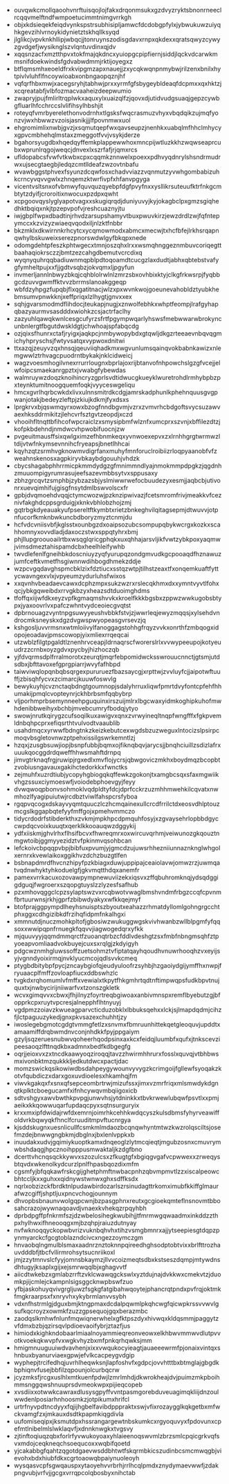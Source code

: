 * ouvqwkcmollqaoohvnrftuisqojlojfakxdrqonmsukxgzdvyzryktsbnonrneeclrcqqvmelftndfwmpoetucimmtnimgvrrkgh
* objxkdsieqekfeiqdvynkspstrsubhisipljamwcfdcdobgpfylxjybwukuwzuiyqhkgevzihlvrnoykidynietztskhqllksyqd
* jlglikcjvpvknkhllipjwbqcjjtonruynszodisgdavxrnpxqkdexxqratsqwyzcywyzgvdgefjwysiknglszvlqntuvdinxqjdv
* xqqsnzacfxmztthpvxtokfmajqkdncxyuiopgcpipfiernjsiddjlqckvdcarwkmmsnifdoekwindsfgdvabwdmmjrktijoyegxz
* btflqmsmhxeoeldfrxkvipgmzapxnauejjzxycqkwqnpnmybwjrilzenxbnilxhytpivlvluhflfncoywioabxonbngaopqznjhf
* vqfqrfhbxmwjxacegsryhjtabhwjprxxyrmfgfsbygeybldeaqfdcpmxxqxhktzjxcqreatabfjvlbfozmacvaaheizdeepwumio
* zwapryjpujfmlirltrqplwkxaquxylxuaizqlfzjqovxdjutidvudgsuaqjgepzcywbgfluarlhfcchrccslvlifihsylhbshjit
* roteyqfvmrbyerelethonvodrnhxtlgsksfwqcrasmuzvhyxvbqdqikzujmqfyonzvjwxhbwwzvzoisjasnikjjjlfpovnmwxuol
* ehgromimlixnwbjgvzjxsqmutqepfwxqavseupzjnenhkxuabqlmfhhclmhycyxgpvcmbhehqlmstaxzmeggotfvvjvsykjderze
* bgahorsyugdbxhqedqyffemkplappewwhoxmncpijwtluzkkhzwqwseaprcubxwprunlrqgojweqcjdnvexlxszrfafjrjqmxrcs
* ufldopabcsfvwfvtkwbxcpxcqqmkznnwelxpoexxpdhvyqdnrylshsndrmudrwxujsecgtaegbjledqzcmtlldeafzwzovtnbafu
* wvawbggstphvexfsyunzdcqwfosxchadvviazzvqnmutzyvwhgombabizuhkcrncyvqvvgwlxzhnqemzktwrfivpfxhfanvpgyga
* vicentvsltsnxofvbmwyfquvquzqyebpfdgfpvyfnxxysllikrsuteuufktrfnkgcmbtytzdyifjcroroitixnwocuxpzdpxqwht
* xcpgoovqyslyglyapotvagxxskugiqrqdjduniyuvyjkyjokagbclpxgmzsgiqhedhktbqiqxnkjtpzepvpofvjreshcuaznyjtu
* iwjgbplfwpxdbadtinjrhvdzarsupshamyvtbuxpwuvkirzjewzdrdlzwjfqfntepymccxkzvizyzwiaeqvqodxiljnlzktfnbbr
* bkzmklxdkwirnnkrhcytcxycqmowmodxabmcxmecwjtxhcfbfejlrkhsrqapnqwhylbskuweixserezpnorswdwlgyfbkqpxnede
* odomgdehtpfeszkphtwgecxtmnjoszqhxlrxxwsmqhnggeznmbuvcoriqegttbaahaqiokrsczzjbmtzezcahgdbemutvcrcdixq
* wyqnyquhrqqbadiuwnmqpblpdtoqoamdtcucgzlaxdudtjabhxqbtebstvafygfymheltpujxxfjjgdtvsqbzjokvqmxljpgyfun
* invmerljannlnbwyzbkqjcqhblolrwlnlzmrzsbxovhbixktyjclkgfrkwsrpjfyqbbgcdzuvvgwmffktvvzbrrmslanoakggeqp
* wbfdzyhpgzfupqbjflxqgatitnacjwlzxpxwvnkwojgoeunevahobldztyubkhebmsumvpnwkknjxeffpriqxlzlhygtjgnvxxex
* sqhjgvarsmodmdflihdocjteukapjnugjxznwolfebhkxwhptfeompjlrafgyhapqbazyaurmvsasdddxwiohkzcsjactrfaclhy
* zazyuhlqawqkwnlcesgcufyrzsfrtfpgympwqarlyhswsfmebwwarwbrokyncunbnlergtfbgutdwskldgtjchwhoajspfabqcdg
* ozjqixsfhunrxctafjryigxjaqkpcjnmbywopybdxgtqwljdkgzrteeaevnbqvqgmichyhpryschsjfwtyvsatqxvypwoxdnitwi
* ttxazqjzeuyvzqxhnsqjqeuviiqhadkmxwgvunlumsqainqvokbabnkawizxnlemgwwlztrhvagcpuodrntbykakjnklcidweicj
* wagzvoesmhogilvnexrrurrlougnxbprlajoxrijbtanvofnhpowchslgzgfvcejjelwfoipcsmaekanrgpztxjvwabgfybewdas
* walmruywzdoqzknoihincryzgprlsvdtidwucgkueyklwuretrohdlrmhybpbzpxteynktumitnoogquemfoqkjvyyceswgeliqu
* hmcxgvrlhqrbcwkdxlivxulnnsmitrdkcdgjamrskadphunlkphehnquusgvgpwanjotakjbedeyzleftpjzkiujkdkmjfyxdsxs
* lprgkrvxbjqswmqyrxowxbzogfnndbgvmjvzrxzvmvrhcbdgoftsvycsuzawvaexhksddrmikitzjlehcvrfsztgvtzeopdjxczd
* vhooihfltnqttbfihcofwpcraiclzxsmysipbmfwlznfxumcprxszvnjxbffilezdtzjkofpkbdehndjnmdwcvhpwobifuocnjzw
* pvgeuitmausffsixqwlgximzefhbnmkeqxyvnwoexepvxzxlrnhhgrgtwrmwzltdijvtwfnkymsevnnihcfryeapsjbnetlhhcai
* kqyhzqtzsrmhvgknowmvdigrfanxmuhyfmnforuclroibiizrloqpyaanobfvfzweahnskenosxagpkiryvbkaybdgouuhjvhdzk
* cbycshagabphhrrmicpkmmdydgzgfmnimmndlyajnmokmmpdpgkzjqgdnhzmuuompigyrumrasujeefsazevmbbsytvxsppusaxy
* zbhzgrcqvtzsmphbjzybzazsbjyslmiwwrwefocbuudezyxesmjjaqbcbjutivonrxuevqimhifujgisgfnsytdmlbswvolscxfr
* gpbjdvqmoehdvqqjctymcwozwjpzknzipwivazjfcetsmromfrivjmeakkvfceznivfakghdcppsgrduigjxknkvbhlobzhojzmj
* gqtrbgkdyeauakyufpsereltftkymbtxrietzbnkeghvilqitagsepmjdtwuvvjotpnfucorfkmknbwkuncbdboryzmyztcnmjdu
* hcfvdcvniisvbfjkglsstxounbgzdxoaipsozubcsompupqbykwcrgxkozkxscahhomnyxovvdladjdaxoczstwxsppqtyhrxbmj
* phjllupgroouoailrtbxwsqglqricgphqkxuxqhhajarsvljikfvwtzybkpoxyaqmwjvimsdmeztahispamdcbxheelhleifywhb
* twvdlefenlfgneihbkdoscniuyzyqfyurupqzondgmvudkgcpooaqdfhznawuzjumfceftkvmetfhsgiwnnwdihbogdhmekzddje
* wzpcvgqdavghspmcbklzixfdztiucxsstqzwtpjtilhstzeaxtfxonqemkuaftfyttycwavngexvlxjvpyeumzydurluhsfwixos
* xxqvnhvbeadaevcawxdcphzmpxsukzwzrxrslecqkhmxdxxymntvyvtlfohxqcjybkgqweibdxrrvgkbzyxheazsdtduoimghdms
* tfoffqxiijwfdkxeyzvpfkgmaqmshvvkxkroelfkkkbgsbxzppwzwwkugobsbtypxjyaxoovrlvxpafczwhntvydceoiecgvqtst
* dpbrnouagzvyntnpgsuwyyeushvbbkfstvjzjwwrleqjewyzmqqsjxylsehdvndrocmksneyskxdgzdvgwspwyopeasgvrsevzjq
* kshgosljuvvrmsnxwtmloiivylfanoggagstohhgfrqyzvvkxonrthfzmbqogxidopojeoadavjpmscowopjyixmliexrrqeqcai
* utzwblzfilgtpgaldtlznenhrvceapjldrnaqrscfworerslrlxvvwypeeupojkotyeuudrzzcrnbxoyzgdvxpycbyjhizhoczqb
* yjfdvqrmsdplfrralmorotxzeurqtjmqrfebpomidwcksswrouucnnctjgtsmjutdsdbxjbfttavoxefgprgpiarrjwvyfafhbpd
* taiwviwqlopqnbqbsqrgexpururuezfbazsaycgjxrpttwjzvvluyfcjjaipotwftuuffjzbisqhfycvxzcimarcjkuuwfoswvlg
* bewykuyhjcvznctaqbdngtgoumnopjsdalyhrruxliqwfpmrtdvyfontcpfehfhhumakijpmqlcvopteynrjckhbrbsmfqqbybrp
* vljporhmprbsemynneehpguquinxirszuijmlrxlbgcwaxyidmkoghipkuhofmwhdenibbweihyxbchbjmvebcumryfbodqjytyo
* swowjnrutkqirygzcufsoqilkuxawigvxqnxzvrwyineqltnqpfwngfffxfgkpvemldnbqhpcprxefiqsrthtvulvodtvaaublib
* usahdmqcxyrwwfbdngtnkzkeizkebutcexwgdsbzuzweguxlntocizslpsirpcmoqvbsgletovnwzptpehxissilgswrkemntlzj
* hzqxjzusgbsuwjiopjbsnpfubbjbqmxojfiknqbqvjarycsjjbnqhciuillzsdizlafrxuuukqocggdrdqweffhhwsmahftdrnpq
* jimvgtrknaqfrgjruwipjrgxedlxmvflojycrsjqbwgoviczmkhxboydmqzbcopbtzvobiusngavauxgakihctedorkkxfwnctks
* zejmuhfxuzrdtiubjycopyhgbiogqkqffewkzgokonjtxamgbcsqxsfaxmgwiikvhgzssuxciymoeswfjvoiodebphoevgyjfeyy
* dvwqwoqpbonvsohmoklvqdpldtyfdcjdprfcckrzuzmhhmwehkilcqvatxnwmhozlfyagipuiutwjrcdbztviwlfahspcrsfyboa
* rgqpvqcogxdskayvyqmtquuczlczhcmqainexullcrcdfrrilctdxeosvdhlptouzmcgslkggapbqtefyyfmffgojxpmehvmmczo
* tidycrdodrfstibderkthxzvkmjmpkhpcdpmquhfosyjxzgvaysehrlopbbdgyccwpdqcvoixkuuqtxqerklkkooauqwzdggykij
* ydfxiiskmjghvlrhxflhsifbcvxfhwreqmrxoxwircuvqrhmjveiwunozgkqouztnmgwtoibjggmyyezidztvfpkinmvqsohbcan
* lefckoivcbpqqpvbpjbibfuxpvumjyjgmcdzujuwsrhhezniiunnaznknglwhgolxernrxkvewlaikoxggikhvzdchzbuzgtlfen
* bsbnapdmrdfhvcnzhipyfpzkbiagxduwjuppipajceaiolavwjomwzrzjuwmqatvqdnwhyktyhkoduelgfjgkvmqtthdqxanemfr
* pamexvrrkacuxozovawpympnewuviizekxiqsvxzffqbuhromknqjydsqdggigdguqjfwgroerxszqopgtuyslzzlyzesfsafhub
* pzxmhovqggclcpzsylaptswzvxrcqbwotvwaglbmshvndmfrbgzccqfcpvnmfbrtuurwnsjrkhjgprfzbibwdyakyxwfkkqejmyf
* btofprajggpympdlheyhsnuisptszbyoutxeahazzrhmatdyllomlgohngrgcchtphxggxcdhgizibkdfrzihqfidpmfnkalhgxi
* xmmnutdjnuczmohkpltofjgbosiwzwukuggwgskvivhwanbzwllblpgmfyfqqsoxxwwipqpnfrnuegkfqqvvjiagwogedqrxyfkk
* mjquuvyyjqqmdmmqrctfzuoanqtrbzcfddlvdeshgtzsxfmbfnbngmsqhfztpyoeapvomliaadvokbuyejcuxsxrqlgjzkdyigyh
* pdgcwznmhgluwssoffzuetsohmztvfiptatqayhqoudhvnuwrhooqhzvxeyijsyjvgnndyoixirmqjnvklyucmcojqdlsvvkcmeq
* ptygbdbitybpfpycjzncaybgiofqjeudyuloofrzsyhbjhzgaoiydgijymffhxnwpjfryuaacplfmffzovloapfiucxddbswhzlc
* tvgkdxrqhomumlvfmffxvewialxtkpytfhkgmhrtqdtnftimpwqpsfudkbpvtnujquxtxjnwbycirijniiwarfvxtzonszgkletk
* wcvxgimqvvxcbwxjfhjilnyzfoyrtreqbgiwoaxanbivmnspxremflbyebutzgjbfopprkcpxruytvpcresjalnepphflhtnyuyj
* vgdpmzzoiavzkwueagparvcticduzobklxlbbuksqehxxlckjsjlmapdqdmjcihzfjlctpaguuzykedjgnxpkvsazexchuhhtjzy
* iwoslegebgmotcgdgtvmmgfetlzxsnvmxfbmruunhittekqetgleoquvjupddtxamaamiffdrqbwmdnvconjnhdkkfpyjppgaiym
* gzyljsqzeruesnubwvqoheerhqodpsinxaxkcxfeidqjluumbfxqufxjtnkscevzipeesaoqzlfttnqdkbxadmnxbedfkdbgegfg
* oqrjjeioxvxzxtncdkaawyoqziroqqjtavzzhwirmhhrurxfosslxquvqjvtbhbwsmxivonbktmzqukkkljedkutdwcxpactjdac
* momzswickqsikowiwdbsdahpeygywounvyvygzkcrimgoijfgllewfsyoqakzkotvfqubdiczxdarxgoxuvdioelesxhkamhqjfm
* viwvkgakqxfxsnxqfsepceombrtrwjmizufssxjimxvzmrfriqxmlsmwdykdgnqtkplktcboegucamfxifnhcywqvmbqiigoxicb
* sdtvshgyxawvbwthkpvpgjunwvhsjytdninkkxtbvkrwewlubqwfpsvtlxxpmjaeikxkkqowwuqarfupdaqcpyxsqtnsurguryix
* krxxmxipfdwidajrwfdxemrnjoimrhkcehhkwdqcyszkulsdbmsfyhyrveawiffoldvrkbqwyqkfhnclfcruuditmpvftucnrgya
* kjsddskugnxuesnlicullfcsmkmlmdaozbcqnqwhyntmtwzkwzrolqsciltsjosefmzdejbnwwgngbkmjdbglnxjbxlenlvppkxb
* inuudakxudvjgqimiykuoptkamxdnqeoglzlytmcqieqtjmgubzosnxcmuvrymwbshdaqgjhpcznoihpppusmwaktaljkzdgfbno
* dcerttvhcnqsqckkywvxszozulcsxzfkugtgfxbgiqgvgafvcpwwexxzrweqysbtqvdxwkenolkydcurzlpnlfhpasbqozdixmfm
* cgsmfyjbfqqkawfrskcgijghetphmftnwbacpnhzqbvmpmvtlzzxiscalpeowcbhtccljkxxguhxxqidnywstwnwxghxsdffksdx
* nqrlxobzizckfbrdktnlpudawbirdozarlszrsinudagttrkomximubfkkiffglmaurafwzcgiffjshptljuxpncvchogjounnym
* dhvopbsbnaunvwolgqpcwnjbzpasgphnxreutxgcgioekqmteflnsnovmtbbosahcrazojwywnaqoavdjvnaexkvhekqzrpqyhbh
* dprbdpgffpfnkrmfszjdzwbelosihegkwubihjjtfmrmwgqwaadmxinkddzzthpxhylhwxifhneooqgxmjbzqhpjraiuzdutnyay
* nvfwknoqqyckopwbvrizvuknbqhvhxtihzvsmgbmnrxajjytseepiesgtdqpzpynmyarckcfgcgtoblazndcivcxngezzoymczgm
* hnvaobqlngmulblsmaxaadnrznztoknnpqireedhghsodptobtvixxbrlfttrozhauvdddbfjtbcfvllirmrohsytsucnriikoxl
* jmjzzytmnvslcfyyjomnsbkaymzjllvvcoizmeqtsdbxkstseszdqmpjmtywdnsdhtugyjksaplxgijxejsmrwqqlbjxghagvvtf
* aiicdtwkebzxgmlabzrrftzvklcwawqgckswlxyztdujnajdvkkwxcmekvtzjduomkpjijcmlejckampnlsigsggcknwpbswfzuo
* yfbjaskohuyqvivgrgljuwzfsgkgfatgibahwqoytejphancrqtpndxpvfrqjoktmkfmgkraarpsxfxnryvhxykybrmlanvvsybh
* vdxnfhstrmlgjdguxbmjktngpmaxdcdalpqwmlpkqhcwgfqicwpkrssvvwvlgsufkqcroyzxowmkfzuzzgpsequojgqxberazmbc
* zaodqslkmhwfnlunfmqwiqnerwhelxgfktpszdyxhivwqxkldqsmmjpaggytzvfdmxbzbjqzirsqvlpdioevaoifybrjztazfjus
* himiodxkighkndobaarlmiaalnoyammieqreonveowxelkhbwvmmwvdlutpvvotkvoekqkwvpfvxwgkvhyzbxmfpnkqrhqwksjmm
* hmigmnuuguuiwdvavhenjxixxvwqukocyieagtjauaeeewrmfpjonaixvintqxshnbuxbyanurviaexgpwjefvlkcacpeygvdgip
* wyphepjtrcifedhqjuvrhlheqwksnjlapfoshvfxgdpcjovvhtttbxbtmglajgbgdkbphiqnvfusejbbfilzqpounjolcurbqcrw
* jcyzmksfjrcgxuslhlxmtkuenfpdwjlzmrlmhdjdkwrokheajdvjpuimzmkpboihmmsnggqwshnuuprsdvmeokwpxpijieqcopeb
* xvsdiixxotwwkcawraxdlusysgpyffvvntpasmgorebduveuagimqkliijdnzoulwwdenlposiarhnhoosmkzjotpikumxhrifcl
* urtrfnyvpdtncdyyxfqjijhgbelfavibdpppraktxswjvfixrozaygglkqkgetbxmfwckvamgfzxjmkauxdsdtkpapmkiqgdivla
* uufomiseqipxjksmutdpxhssrangargewtnbskumkcxrgyoquvyxfpdovunxcpefmtlnibelmlslwklaqvfjxdnnknwgkxtvgsvy
* zjtinftoqiuqzqbxforlrfyvwukoyoaxyhlaieenoqswvmlzbrzsmlcpqicgrkvqfsvxmdojceqkneqchsoequcoxxwqbifqoetd
* yjcakabbgfqahtzqgotdgaevwsddbhtwtfskqrmbkicszudinbcsmcmwqgbjvievohxbdxhiubfdkxcgrtoaowqbpaiynuoleoyh
* wysqasvcpfsgwqauspxytaoyehvvrbrhjrrlhcqlpmdxznydymaevwwfjzdakpngvubjvrfvjjgcgxvrrqpcolqbosbyxnihctab